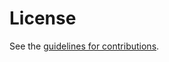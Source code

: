 # License

See the
[guidelines for contributions](https://github.com/lamps-wg/cms-kyber/blob/main/CONTRIBUTING.md).
